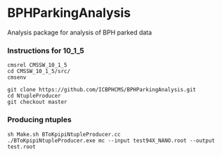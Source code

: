 # BPHParkingAnalysis
Analysis package for analysis of BPH parked data

### Instructions for 10_1_5
```
cmsrel CMSSW_10_1_5
cd CMSSW_10_1_5/src/
cmsenv

git clone https://github.com/ICBPHCMS/BPHParkingAnalysis.git
cd NtupleProducer
git checkout master
```

### Producing ntuples
```
sh Make.sh BToKpipiNtupleProducer.cc
./BToKpipiNtupleProducer.exe mc --input test94X_NANO.root --output test.root
```
